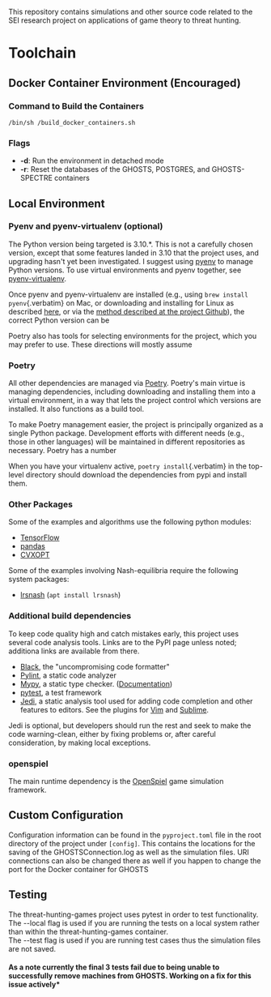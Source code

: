 This repository contains simulations and other source code related to
the SEI research project on applications of game theory to threat
hunting.

# Toolchain

## Docker Container Environment (Encouraged)
### Command to Build the Containers
`/bin/sh /build_docker_containers.sh`

### Flags
- **-d**: Run the environment in detached mode 
- **-r**: Reset the databases of the GHOSTS, POSTGRES, and GHOSTS-SPECTRE containers

## Local Environment
### Pyenv and pyenv-virtualenv (optional)

The Python version being targeted is 3.10.\*. This is not a carefully
chosen version, except that some features landed in 3.10 that the
project uses, and upgrading hasn\'t yet been investigated. I suggest
using [pyenv](https://github.com/pyenv/pyenv) to manage Python versions.
To use virtual environments and pyenv together, see
[pyenv-virtualenv](https://github.com/pyenv/pyenv-virtualenv).

Once pyenv and pyenv-virtualenv are installed (e.g., using
`brew install pyenv`{.verbatim} on Mac, or downloading and installing
for Linux as described
[here](https://bgasparotto.com/install-pyenv-ubuntu-debian), or via the
[method described at the project
Github](https://github.com/pyenv/pyenv#basic-github-checkout)), the
correct Python version can be

Poetry also has tools for selecting environments for the project, which
you may prefer to use. These directions will mostly assume

### Poetry

All other dependencies are managed via
[Poetry](https://python-poetry.org/). Poetry\'s main virtue is managing
dependencies, including downloading and installing them into a virtual
environment, in a way that lets the project control which versions are
installed. It also functions as a build tool.

To make Poetry management easier, the project is principally organized
as a single Python package. Development efforts with different needs
(e.g., those in other languages) will be maintained in different
repositories as necessary. Poetry has a number

When you have your virtualenv active, `poetry install`{.verbatim} in the
top-level directory should download the dependencies from pypi and
install them.

### Other Packages

Some of the examples and algorithms use the following python modules:

  * [TensorFlow](https://www.tensorflow.org/install/pip)
  * [pandas](https://pandas.pydata.org/)
  * [CVXOPT](https://cvxopt.org/)

Some of the examples involving Nash-equilibria require the following
system packages:

  * [lrsnash](https://manpages.ubuntu.com/manpages/jammy/man1/lrsnash.1.html) (`apt install lrsnash`)

### Additional build dependencies

To keep code quality high and catch mistakes early, this project uses
several code analysis tools. Links are to the PyPI page unless noted;
additiona links are available from there.

-   [Black](https://pypi.org/project/black/), the \"uncompromising code
    formatter\"
-   [Pylint](https://pypi.org/project/pylint/), a static code analyzer
-   [Mypy](https://pypi.org/project/mypy/), a static type checker.
    ([Documentation](https://mypy.readthedocs.io/en/stable/#))
-   [pytest](https://pypi.org/project/pytest/), a test framework
-   [Jedi](https://pypi.org/project/jedi/), a static analysis tool used
    for adding code completion and other features to editors. See the
    plugins for [Vim](https://github.com/davidhalter/jedi-vim) and
    [Sublime](https://github.com/CyanSalt/Sublime-Jedi).

Jedi is optional, but developers should run the rest and seek to make
the code warning-clean, either by fixing problems or, after careful
consideration, by making local exceptions.

### openspiel

The main runtime dependency is the
[OpenSpiel](https://pypi.org/project/open-spiel/) game simulation
framework.

## Custom Configuration
Configuration information can be found in the `pyproject.toml` file in the root directory
of the project under `[config]`. This contains the locations for the saving of the GHOSTSConnection.log as
well as the simulation files. URI connections can also be changed there as well if you happen to 
change the port for the Docker container for GHOSTS

## Testing 
The threat-hunting-games project uses pytest in order to test functionality. \
The --local flag is used if you are running the tests on a local system rather than within the 
threat-hunting-games container. \
The --test flag is used if you are running test cases thus the simulation files are not saved.
#### As a note currently the final 3 tests fail due to being unable to successfully remove machines from GHOSTS. Working on a fix for this issue actively*
